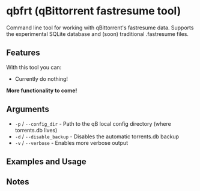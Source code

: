 # qbfrt (qBittorrent fastresume tool)
Command line tool for working with qBittorrent's fastresume data. Supports the experimental SQLite database and (soon) traditional .fastresume files.

## Features
With this tool you can:
- Currently do nothing!

**More functionality to come!**

## Arguments
- `-p` / `--config_dir` - Path to the qB local config directory (where torrents.db lives)
- `-d` / `--disable_backup` - Disables the automatic torrents.db backup
- `-v` / `--verbose` - Enables more verbose output

## Examples and Usage

## Notes
